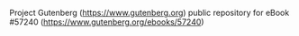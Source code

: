 Project Gutenberg (https://www.gutenberg.org) public repository for
eBook #57240 (https://www.gutenberg.org/ebooks/57240)
